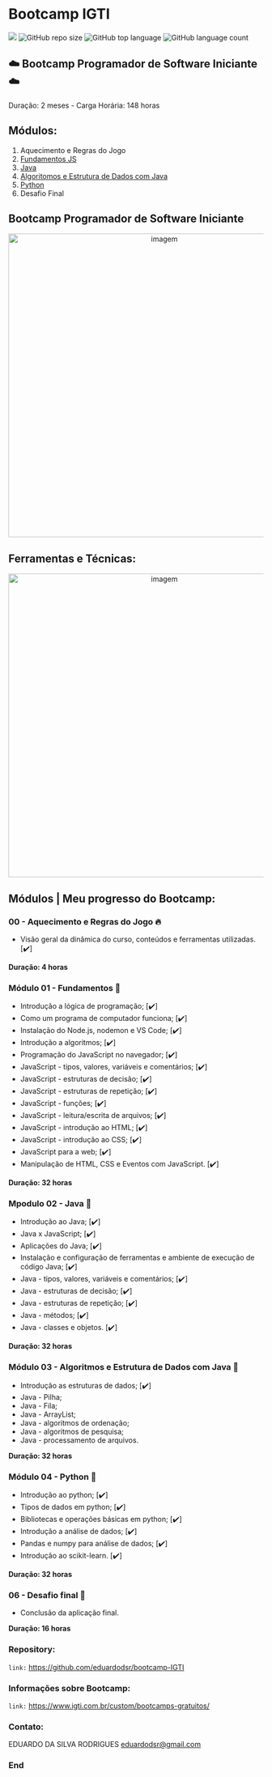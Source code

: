 # Bootcamp IGTI

[![](https://img.shields.io/badge/made_by-eduardodsr-green)](https://github.com/eduardods/)
![GitHub repo size](https://img.shields.io/github/repo-size/eduardodsr/bootcamp-IGTI)
![GitHub top language](https://img.shields.io/github/languages/top/eduardodsr/bootcamp-IGTI)
![GitHub language count](https://img.shields.io/github/languages/count/eduardodsr/bootcamp-IGTI)

## :cloud: Bootcamp Programador de Software Iniciante :cloud:

Duração: 2 meses - Carga Horária: 148 horas

## Módulos:
                
1. Aquecimento e Regras do Jogo
2. [Fundamentos JS](https://github.com/eduardodsr/bootcamp-IGTI/tree/master/Fundamentos%20JS)
3. [Java](https://github.com/eduardodsr/bootcamp-IGTI/tree/master/Java)
4. [Algoritomos e Estrutura de Dados com Java](https://github.com/eduardodsr/bootcamp-IGTI/tree/master/Estrutura%20de%20Dados)
5. [Python](https://github.com/eduardodsr/bootcamp-IGTI/tree/master/Python)
6. Desafio Final

## Bootcamp Programador de Software Iniciante

 <p align="center">
  <img src=https://i.imgur.com/sUbFRTU.png?raw=true" alt="imagem" width="600px" />
 </p>

## Ferramentas e Técnicas:

 <p align="center">
  <img src=https://i.imgur.com/3hrde7o.png?raw=true" alt="imagem" width="600px" />
 </p>

## Módulos | Meu progresso do Bootcamp:

### 00 - Aquecimento e Regras do Jogo :fire:

* Visão geral da dinâmica do curso, conteúdos e ferramentas utilizadas. [✔️]

**Duração: 4 horas**

### Módulo 01 - Fundamentos :green_book:

* Introdução a lógica de programação; [✔️]
* Como um programa de computador funciona; [✔️]
* Instalação do Node.js, nodemon e VS Code; [✔️]
* Introdução a algoritmos; [✔️]
* Programação do JavaScript no navegador; [✔️]
* JavaScript - tipos, valores, variáveis e comentários; [✔️]
* JavaScript - estruturas de decisão; [✔️]
* JavaScript - estruturas de repetição; [✔️]
* JavaScript - funções; [✔️]
* JavaScript - leitura/escrita de arquivos; [✔️]
* JavaScript - introdução ao HTML; [✔️]
* JavaScript - introdução ao CSS; [✔️]
* JavaScript para a web; [✔️]
* Manipulação de HTML, CSS e Eventos com JavaScript. [✔️]

**Duração: 32 horas**

### Mpodulo 02 - Java :blue_book:

* Introdução ao Java; [✔️]
* Java x JavaScript; [✔️]
* Aplicações do Java; [✔️]
* Instalação e configuração de ferramentas e ambiente de execução de código Java; [✔️]
* Java - tipos, valores, variáveis e comentários; [✔️]
* Java - estruturas de decisão; [✔️]
* Java - estruturas de repetição; [✔️]
* Java - métodos; [✔️]
* Java - classes e objetos. [✔️]

**Duração: 32 horas**

### Módulo 03 - Algoritmos e Estrutura de Dados com Java :orange_book:

* Introdução as estruturas de dados; [✔️]
* Java - Pilha;
* Java - Fila;
* Java - ArrayList;
* Java - algoritmos de ordenação;
* Java - algoritmos de pesquisa;
* Java - processamento de arquivos.

**Duração: 32 horas**

### Módulo 04 - Python :closed_book:

* Introdução ao python; [✔️]
* Tipos de dados em python; [✔️]
* Bibliotecas e operações básicas em python; [✔️]
* Introdução a análise de dados; [✔️]
* Pandas e numpy para análise de dados; [✔️]
* Introdução ao scikit-learn. [✔️]

**Duração: 32 horas**

### 06 - Desafio final :checkered_flag:

* Conclusão da aplicação final.

**Duração: 16 horas**

### Repository:

``` link: ``` <https://github.com/eduardodsr/bootcamp-IGTI>

### Informações sobre Bootcamp:

``` link: ``` <https://www.igti.com.br/custom/bootcamps-gratuitos/>

### Contato:

EDUARDO DA SILVA RODRIGUES
eduardodsr@gmail.com

### End
